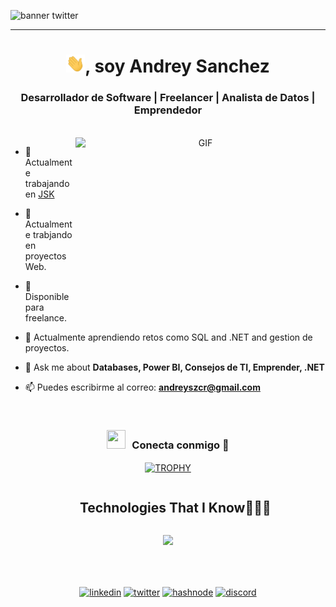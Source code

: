 
![banner twitter](https://github.com/user-attachments/assets/118f0797-ad17-4d1c-ab5b-f7cf5e487575)
<hr>
<h1 align="center"> <img src="https://raw.githubusercontent.com/ABSphreak/ABSphreak/master/gifs/Hi.gif" width="30px">, soy Andrey Sanchez</h1>
<h3 align="center">Desarrollador de Software | Freelancer | Analista de Datos | Emprendedor</h3>

<br/>
<a target="_blank" align="center">
  <img align="right" top="500" height="300" width="400" alt="GIF" src="https://media.giphy.com/media/SWoSkN6DxTszqIKEqv/giphy.gif">
</a>

- 🔭 Actualmente trabajando en <a href="https://phoenix.tech/griffyn/" target="blank">JSK</a>

- 🌱 Actualmente trabjando en proyectos Web.

- 🤝 Disponible para freelance.

- 🌱 Actualmente aprendiendo retos como SQL and .NET and gestion de proyectos.

- 💬 Ask me about **Databases, Power BI, Consejos de TI, Emprender, .NET**

- 📫 Puedes escribirme al correo: **andreyszcr@gmail.com**

<br/>
<h3 align="center" > <img src="https://media.giphy.com/media/iY8CRBdQXODJSCERIr/giphy.gif" width="30" height="30" style="margin-right: 10px;">Conecta conmigo 🤝 </h3>
</p>

<!--- stats & Trophy (start) -->
<p align="center">
  <!--- stats (start) -->
<!--- stats (end) -->
<div align=center>
  <a href="https://github.com/ryo-ma/github-profile-trophy" title="Go to Source">
      <img align="center" width=84% src="https://github-profile-trophy.vercel.app/?username=1010nishant&theme=radical&row=1&column=7&margin-h=15&margin-w=5&no-bg=true" alt="TROPHY" />
    </a>
</div>

<div id="user-content-toc">
  <ul align="center">
    <summary><h2 style="display: inline-block">Technologies That I Know👨🏻‍💻</h2></summary>
  </ul>
</div>
<!--tech stack icons-->
<p align="center">
  <a href="https://skillicons.dev">
    <img src="https://skillicons.dev/icons?i=git,aws,cpp,css,discord,docker,postgres,prisma,pug,dynamodb,express,figma,firebase,redis,github,html,java,js,linux,md,materialui,nginx,mongodb,mysql,nextjs,nodejs,postman,py,react,redux,tailwind,ts,vscode,kubernetes&perline=14" />
  </a>
</p>
<br/>
<br/>
<!--icons and links-->
<p align="center">
<a href="https://www.linkedin.com/in/andreysz" target="blank"><img align="center" src="https://user-images.githubusercontent.com/88904952/234979284-68c11d7f-1acc-4f0c-ac78-044e1037d7b0.png" alt="linkedin" height="50" width="50" /></a>
<a href="https://x.com/Andrey62916578" target="blank"><img align="center" src="https://user-images.githubusercontent.com/88904952/234980676-61bfb021-ecc8-48f7-88e6-34c1b06c4a58.png" alt="twitter" height="50" width="50" /></a> 
<a href="https://1010nishant.hashnode.dev/" target="blank"><img align="center" src="https://user-images.githubusercontent.com/88904952/234982196-562aea17-5532-4550-8c08-1c7cb994a541.png" alt="hashnode" height="50" width="50" /></a>
<a href="https://discord.com/channels/@me/andyszcr_71883" target="blank"><img align="center" src="https://user-images.githubusercontent.com/88904952/234982627-019fd336-6248-453c-9b05-97c13fd1d207.png" alt="discord" height="50" width="50" /></a>
  
</p>
  
</p>

